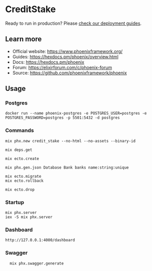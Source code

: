 # CreditStake

Ready to run in production? Please [check our deployment guides](https://hexdocs.pm/phoenix/deployment.html).

## Learn more

  * Official website: https://www.phoenixframework.org/
  * Guides: https://hexdocs.pm/phoenix/overview.html
  * Docs: https://hexdocs.pm/phoenix
  * Forum: https://elixirforum.com/c/phoenix-forum
  * Source: https://github.com/phoenixframework/phoenix

## Usage

### Postgres
```shell
docker run --name phoenix-postgres -e POSTGRES_USER=postgres -e POSTGRES_PASSWORD=postgres -p 5501:5432 -d postgres
```

### Commands
```shell
mix phx.new credit_stake --no-html --no-assets --binary-id

mix deps.get

mix ecto.create

mix phx.gen.json Database Bank banks name:string:unique

mix ecto.migrate
mix ecto.rollback

mix ecto.drop
```

### Startup
```shell
mix phx.server
iex -S mix phx.server
```

### Dashboard
```shell
http://127.0.0.1:4000/dashboard
```

### Swagger
```shell
  mix phx.swagger.generate
```
